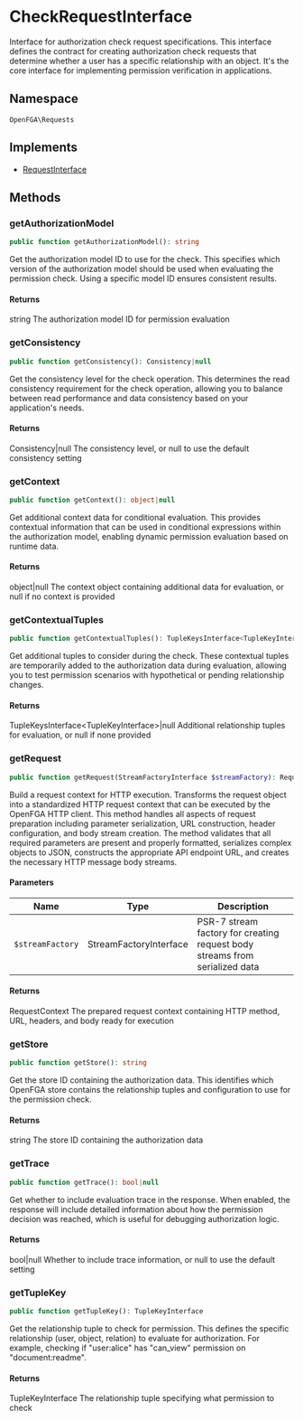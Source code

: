 # CheckRequestInterface

Interface for authorization check request specifications. This interface defines the contract for creating authorization check requests that determine whether a user has a specific relationship with an object. It&#039;s the core interface for implementing permission verification in applications.

## Namespace
`OpenFGA\Requests`

## Implements
* [RequestInterface](RequestInterface.md)



## Methods
### getAuthorizationModel


```php
public function getAuthorizationModel(): string
```

Get the authorization model ID to use for the check. This specifies which version of the authorization model should be used when evaluating the permission check. Using a specific model ID ensures consistent results.


#### Returns
string
 The authorization model ID for permission evaluation

### getConsistency


```php
public function getConsistency(): Consistency|null
```

Get the consistency level for the check operation. This determines the read consistency requirement for the check operation, allowing you to balance between read performance and data consistency based on your application&#039;s needs.


#### Returns
Consistency|null
 The consistency level, or null to use the default consistency setting

### getContext


```php
public function getContext(): object|null
```

Get additional context data for conditional evaluation. This provides contextual information that can be used in conditional expressions within the authorization model, enabling dynamic permission evaluation based on runtime data.


#### Returns
object|null
 The context object containing additional data for evaluation, or null if no context is provided

### getContextualTuples


```php
public function getContextualTuples(): TupleKeysInterface<TupleKeyInterface>|null
```

Get additional tuples to consider during the check. These contextual tuples are temporarily added to the authorization data during evaluation, allowing you to test permission scenarios with hypothetical or pending relationship changes.


#### Returns
TupleKeysInterface&lt;TupleKeyInterface&gt;|null
 Additional relationship tuples for evaluation, or null if none provided

### getRequest


```php
public function getRequest(StreamFactoryInterface $streamFactory): RequestContext
```

Build a request context for HTTP execution. Transforms the request object into a standardized HTTP request context that can be executed by the OpenFGA HTTP client. This method handles all aspects of request preparation including parameter serialization, URL construction, header configuration, and body stream creation. The method validates that all required parameters are present and properly formatted, serializes complex objects to JSON, constructs the appropriate API endpoint URL, and creates the necessary HTTP message body streams.

#### Parameters
| Name | Type | Description |
|------|------|-------------|
| `$streamFactory` | StreamFactoryInterface | PSR-7 stream factory for creating request body streams from serialized data |

#### Returns
RequestContext
 The prepared request context containing HTTP method, URL, headers, and body ready for execution

### getStore


```php
public function getStore(): string
```

Get the store ID containing the authorization data. This identifies which OpenFGA store contains the relationship tuples and configuration to use for the permission check.


#### Returns
string
 The store ID containing the authorization data

### getTrace


```php
public function getTrace(): bool|null
```

Get whether to include evaluation trace in the response. When enabled, the response will include detailed information about how the permission decision was reached, which is useful for debugging authorization logic.


#### Returns
bool|null
 Whether to include trace information, or null to use the default setting

### getTupleKey


```php
public function getTupleKey(): TupleKeyInterface
```

Get the relationship tuple to check for permission. This defines the specific relationship (user, object, relation) to evaluate for authorization. For example, checking if &quot;user:alice&quot; has &quot;can_view&quot; permission on &quot;document:readme&quot;.


#### Returns
TupleKeyInterface
 The relationship tuple specifying what permission to check

